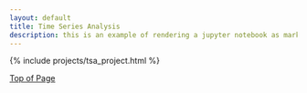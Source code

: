 ```yaml
---
layout: default
title: Time Series Analysis
description: this is an example of rendering a jupyter notebook as markdown on the page
---
```


{% include projects/tsa_project.html %}

[Top of Page](#page-top)
